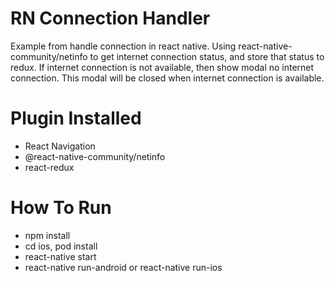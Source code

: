 # RN Connection Handler

Example from handle connection in react native.
Using react-native-community/netinfo to get internet connection status, and store that status to redux.
If internet connection is not available, then show modal no internet connection. This modal will be closed when internet connection is available.

# Plugin Installed
- React Navigation
- @react-native-community/netinfo
- react-redux

# How To Run
- npm install
- cd ios, pod install
- react-native start
- react-native run-android or react-native run-ios
